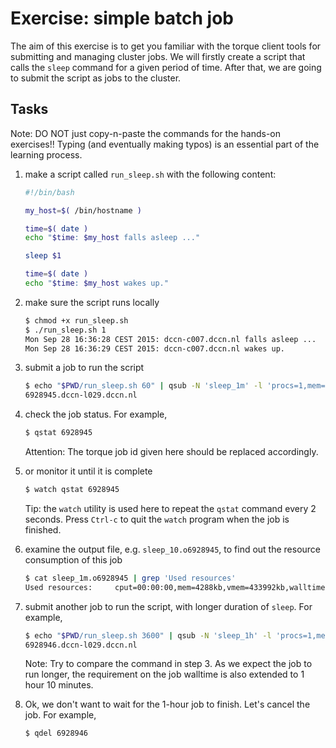# Exercise: simple batch job

The aim of this exercise is to get you familiar with the torque client tools for submitting and managing cluster jobs. We will firstly create a script that calls the `sleep` command for a given period of time.  After that, we are going to submit the script as jobs to the cluster.

## Tasks

Note: DO NOT just copy-n-paste the commands for the hands-on exercises!! Typing (and eventually making typos) is an essential part of the learning process.

1. make a script called `run_sleep.sh` with the following content:

    ```bash
    #!/bin/bash
    
    my_host=$( /bin/hostname )
    
    time=$( date )
    echo "$time: $my_host falls asleep ..."
    
    sleep $1
    
    time=$( date )
    echo "$time: $my_host wakes up."
    ``` 

2. make sure the script runs locally

    ```bash
    $ chmod +x run_sleep.sh
    $ ./run_sleep.sh 1
    Mon Sep 28 16:36:28 CEST 2015: dccn-c007.dccn.nl falls asleep ...
    Mon Sep 28 16:36:29 CEST 2015: dccn-c007.dccn.nl wakes up.
    ```

3. submit a job to run the script

    ```bash
    $ echo "$PWD/run_sleep.sh 60" | qsub -N 'sleep_1m' -l 'procs=1,mem=10mb,walltime=00:01:30'
    6928945.dccn-l029.dccn.nl
    ```

4. check the job status.  For example,

    ```bash
    $ qstat 6928945
    ```

    Attention: The torque job id given here should be replaced accordingly.

5. or monitor it until it is complete

    ```bash
    $ watch qstat 6928945
    ```

    Tip: the `watch` utility is used here to repeat the `qstat` command every 2 seconds. Press `Ctrl-c` to quit the `watch` program when the job is finished. 

6. examine the output file, e.g. `sleep_10.o6928945`, to find out the resource consumption of this job

   ```bash
   $ cat sleep_1m.o6928945 | grep 'Used resources'
   Used resources:	   cput=00:00:00,mem=4288kb,vmem=433992kb,walltime=00:01:00
   ```
7. submit another job to run the script, with longer duration of `sleep`.  For example,

    ```bash
    $ echo "$PWD/run_sleep.sh 3600" | qsub -N 'sleep_1h' -l 'procs=1,mem=10mb,walltime=01:10:00'
    6928946.dccn-l029.dccn.nl
    ```

    Note: Try to compare the command in step 3.  As we expect the job to run longer, the requirement on the job walltime is also extended to 1 hour 10 minutes.

8. Ok, we don't want to wait for the 1-hour job to finish. Let's cancel the job.  For example,

    ```bash
    $ qdel 6928946
    ```
